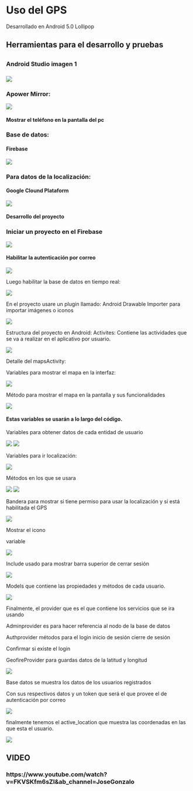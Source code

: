 
<h1>Uso del GPS</h1>
  <p>Desarrollado en Android 5.0 Lollipop</p>
<h2>Herramientas para el desarrollo y pruebas<h2>
<h3>Android Studio imagen 1<h3>
  <img src="https://github.com/JosselynVela/Consumo/blob/master/imagenes/1.png"/>
<h3>Apower Mirror:</h3>
<img src="https://github.com/JosselynVela/Consumo/blob/master/imagenes/Imagen2.png"/>
<h4>Mostrar el teléfono en la pantalla del pc</h4>
<h3>Base de datos:</h3>
<h4>Firebase</h4>
<img src="https://github.com/JosselynVela/Consumo/blob/master/imagenes/Imagen3.png"/>
<h3>Para datos de la localización:</h3>
<h4>Google Clound Plataform</h4>
<img src="https://github.com/JosselynVela/Consumo/blob/master/imagenes/Imagen4.png"/>
  <h4>Desarrollo del proyecto</h4>
<h3>Iniciar un proyecto en el Firebase</h3> 
<img src="https://github.com/JosselynVela/Consumo/blob/master/imagenes/Imagen5.png"/>
<h4>Habilitar la autenticación por correo</h4>
<img src="https://github.com/JosselynVela/Consumo/blob/master/imagenes/Imagen6.png"/>
<p>Luego habilitar la base de datos en tiempo real:</p>
<img src="https://github.com/JosselynVela/Consumo/blob/master/imagenes/Imagen5.png"/>
<p>En el proyecto usare un plugin llamado:
Android Drawable Importer para importar imágenes o iconos</p>
<img src="https://github.com/JosselynVela/Consumo/blob/master/imagenes/Imagen7.png"/>
<p>Estructura del proyecto en Android:
Activites:
Contiene las actividades que se va a realizar en el aplicativo por usuario.</p>
<img src="https://github.com/JosselynVela/Consumo/blob/master/imagenes/Imagen8.png"/>
<p>Detalle del mapsActivity:</p>
<p>Variables para mostrar el mapa en la interfaz:</p>
<img src="https://github.com/JosselynVela/Consumo/blob/master/imagenes/Imagen9.png"/>
<p>Método para mostrar el mapa en la pantalla y sus funcionalidades</p>
<img src="https://github.com/JosselynVela/Consumo/blob/master/imagenes/Imagen10.png"/>
<h4>Estas variables se usarán a lo largo del código.</h4>
<p>Variables para obtener datos de cada entidad de usuario</p>
<img src="https://github.com/JosselynVela/Consumo/blob/master/imagenes/Imagen11.png"/>
<img src="https://github.com/JosselynVela/Consumo/blob/master/imagenes/Imagen12.png"/>
<p>Variables para ir localización:</p>
<img src="https://github.com/JosselynVela/Consumo/blob/master/imagenes/Imagen12.png"/>
<p>Métodos en los que se usara</p>
<img src="https://github.com/JosselynVela/Consumo/blob/master/imagenes/Imagen13.png"/>
<img src="https://github.com/JosselynVela/Consumo/blob/master/imagenes/Imagen14.png"/>
<p>Bandera para mostrar si tiene permiso para usar la localización y si está habilitada el GPS</p>
<img src="https://github.com/JosselynVela/Consumo/blob/master/imagenes/Imagen15.png"/>
<p>Mostrar el icono</p>
<p>variable</p>
  <img src="https://github.com/JosselynVela/Consumo/blob/master/imagenes/Imagen17.png"/>
<p>Include usado para mostrar barra superior de cerrar sesión</p>
<img src="https://github.com/JosselynVela/Consumo/blob/master/imagenes/Imagen18.png"/>
<p>Models que contiene las propiedades y métodos de cada usuario.</p>
<img src="https://github.com/JosselynVela/Consumo/blob/master/imagenes/Imagen19.png"/>
<p>Finalmente, el provider que es el que contiene los servicios que se ira usando </p>
<p>Adminprovider es para hacer referencia al nodo de la base de datos</p>
<p>Authprovider métodos para el login inicio de sesión cierre de sesión</p>
<p>Confirmar si existe el login</p>
  <p>GeofireProvider para guardas datos de la latitud y longitud</p>
  <img src="https://github.com/JosselynVela/Consumo/blob/master/imagenes/Imagen20.png"/>
<p>Base datos se muestra los datos de los usuarios registrados</p>
  <p>Con sus respectivos datos y un token que será el que provee el de autenticación por correo</p>
    <img src="https://github.com/JosselynVela/Consumo/blob/master/imagenes/Imagen21.png"/>
  <p>finalmente tenemos el active_location que muestra las coordenadas en las que esta el usuario.</p>
  <img src="https://github.com/JosselynVela/Consumo/blob/master/imagenes/Imagen22.png"/>

<h2>VIDEO</h2>
<h3>https://www.youtube.com/watch?v=FKVSKfm6sZI&ab_channel=JoseGonzalo<h3>



